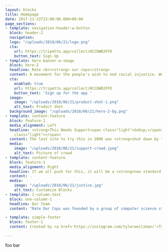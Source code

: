 ```yaml
---
layout: blocks
title: Homepage
date: 2017-11-22T23:00:00.000+00:00
page_sections:
- template: navigation-header-w-button
  block: header-2
  navigation:
  logo: "/uploads/2018/06/21/logo.png"
  cta:
    url: https://tripetto.app/collect/HCCOWB2FFD
    button_text: Sign Up
- template: hero-banner-w-image
  block: hero-2
  headline: Rate <br><strong> our cops</strong>
  content: A movement for the people's wish to end racial injustice. We ask cops to commit to being held publicly accountable and regain trust.
  cta:
    enabled: true
    url: https://tripetto.app/collect/HCCOWB2FFD
    button_text: 'Sign up for the app '
  image:
    image: "/uploads/2018/06/21/product-shot-1.png"
    alt_text: Product Shot
  background_image: "/uploads/2018/06/21/hero-2-bg.png"
- template: content-feature
  block: feature-1
  media_alignment: Left
  headline: <strong>This Needs Support<span class="light">&nbsp;</span></strong><span
    class="light"></span>
  content: The last site to try this in 2008 was <strong>shut down by the police</strong>.<br><br> In 2020, we hope police will choose to cooperate. Sign up and share the site with others.<br><a href='https://tripetto.app/collect/II7QOJVYMH'>Contact us</a> to volunteer.
  media:
    image: "/uploads/2018/06/21/support-crowd.jpeg"
    alt_text: Picture of crowd
- template: content-feature
  block: feature-1
  media_alignment: Right
  headline: If we all push for this, it will be a <strong>new standard.</strong><span class="light"></span>
  content: .
  media:
    image: "/uploads/2018/06/21/justice.jpg"
    alt_text: Customize Blocks
- template: 1-column-text
  block: one-column-1
  headline: Our Team
  content: "Rate Our Cops was founded by a group of computer science students at Stanford University, initiated and led by Tyler Weitzman. To help us and to volunteer please <a href='https://tripetto.app/collect/II7QOJVYMH'>contact us</a>."

- template: simple-footer
  block: footer-1
  content: Created by <a href='https://instagram.com/tylerweitzman/'>Tyler Weitzman</a> ❤︎

---
```

foo bar